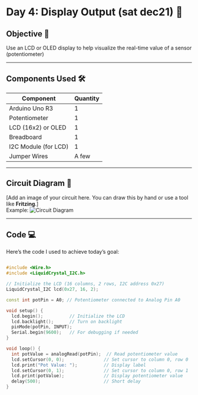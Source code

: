 # Day 4: Display Output (sat dec21) 🚀

## Objective 🎯
Use an LCD or OLED display to help visualize the real-time value of a sensor (potentiometer)

---

## Components Used 🛠️
| **Component**        | **Quantity** |
|-----------------------|--------------|
| Arduino Uno R3        | 1            |
| Potentiometer         | 1            |
| LCD (16x2) or OLED    | 1            |
| Breadboard            | 1            |
| I2C Module (for LCD)  | 1            |
| Jumper Wires          | A few        |

---

## Circuit Diagram 🔧
[Add an image of your circuit here. You can draw this by hand or use a tool like **Fritzing**.]  
Example:
![Circuit Diagram](Images/circuit_diagram.png)

---

## Code 💻
Here’s the code I used to achieve today’s goal:

```cpp

#include <Wire.h>
#include <LiquidCrystal_I2C.h>

// Initialize the LCD (16 columns, 2 rows, I2C address 0x27)
LiquidCrystal_I2C lcd(0x27, 16, 2);

const int potPin = A0; // Potentiometer connected to Analog Pin A0

void setup() {
  lcd.begin();          // Initialize the LCD
  lcd.backlight();      // Turn on backlight
  pinMode(potPin, INPUT);
  Serial.begin(9600);   // For debugging if needed
}

void loop() {
  int potValue = analogRead(potPin);  // Read potentiometer value
  lcd.setCursor(0, 0);               // Set cursor to column 0, row 0
  lcd.print("Pot Value: ");          // Display label
  lcd.setCursor(0, 1);               // Set cursor to column 0, row 1
  lcd.print(potValue);               // Display potentiometer value
  delay(500);                        // Short delay
}

